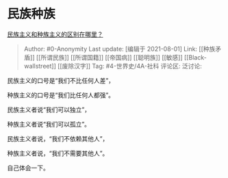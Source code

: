 # 民族种族
[民族主义和种族主义的区别在哪里？](https://www.zhihu.com/question/24102030/answer/2032500002)

> Author: #0-Anonymity
> Last update: [编辑于 2021-08-01]
> Link: [[种族矛盾]] [[所谓民族]] [[所谓国籍]] [[帝国病]] [[聪明族]] [[敏感]] [[Black-wallstreet]] [[废除汉字]]
> Tag: #4-世界史/4A-社科
> 评论区:
> 泛讨论:

民族主义的口号是“我们不比任何人差”，

种族主义的口号是“我们比任何人都强”。

民族主义者说“我们可以独立”，

种族主义者说“我们可以孤立”。

民族主义者说，“我们不依赖其他人”，

种族主义者说，“我们不需要其他人”。

自己体会一下。
